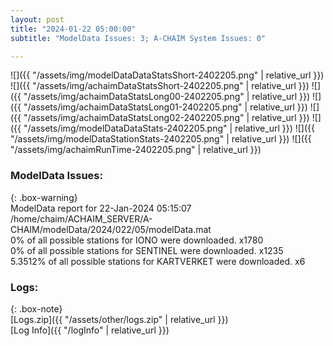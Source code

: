 ```yaml
---
layout: post
title: "2024-01-22 05:00:00"
subtitle: "ModelData Issues: 3; A-CHAIM System Issues: 0"

---
```


![]({{ "/assets/img/modelDataDataStatsShort-2402205.png" | relative_url }})
![]({{ "/assets/img/achaimDataStatsShort-2402205.png" | relative_url }})
![]({{ "/assets/img/achaimDataStatsLong00-2402205.png" | relative_url }})
![]({{ "/assets/img/achaimDataStatsLong01-2402205.png" | relative_url }})
![]({{ "/assets/img/achaimDataStatsLong02-2402205.png" | relative_url }})
![]({{ "/assets/img/modelDataDataStats-2402205.png" | relative_url }})
![]({{ "/assets/img/modelDataStationStats-2402205.png" | relative_url }})
![]({{ "/assets/img/achaimRunTime-2402205.png" | relative_url }})


### ModelData Issues:  
  
{: .box-warning}  
 ModelData report for 22-Jan-2024 05:15:07   
 /home/chaim/ACHAIM_SERVER/A-CHAIM/modelData/2024/022/05/modelData.mat   
 0% of all possible stations for IONO were downloaded. x1780   
 0% of all possible stations for SENTINEL were downloaded. x1235   
 5.3512% of all possible stations for KARTVERKET were downloaded. x6   
  


### Logs:  
  
{: .box-note}  
[Logs.zip]({{ "/assets/other/logs.zip" | relative_url }})  
[Log Info]({{ "/logInfo" | relative_url }})  
